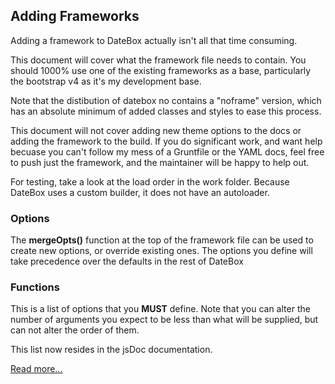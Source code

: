 ## Adding Frameworks

Adding a framework to DateBox actually isn't all that time consuming.

This document will cover what the framework file needs to contain. You should 1000% use one of the existing frameworks as a base, particularly the bootstrap v4 as it's my development base.

Note that the distibution of datebox no contains a "noframe" version, which has an absolute minimum of added classes and styles to ease this process.

This document will not cover adding new theme options to the docs or adding the framework to the build.  If you do significant work, and want help becuase you can't follow my mess of a Gruntfile or the YAML docs, feel free to push just the framework, and the maintainer will be happy to help out.

For testing, take a look at the load order in the work folder.  Because DateBox uses a custom builder, it does not have an autoloader.

### Options

The __mergeOpts()__ function at the top of the framework file can be used to create new options, or override existing ones.  The options you define will take precedence over the defaults in the rest of DateBox

### Functions

This is a list of options that you __MUST__ define.  Note that you can alter the number of arguments you expect to be less than what will be supplied, but can not alter the order of them.

This list now resides in the jsDoc documentation.

<a href="../jsdoc/JTSageDateBox.styleFunctions.html">Read more...</a>
